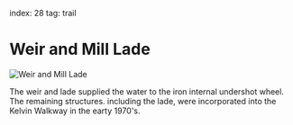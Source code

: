 index: 28
tag: trail

# Weir and Mill Lade

![Weir and Mill Lade](image:weir-and-mill-lade.jpg)

The weir and lade supplied the water to the iron internal
undershot wheel. The remaining structures. including
the lade, were incorporated into the Kelvin Walkway in
the earty 1970's.
